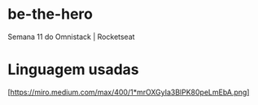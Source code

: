 # be-the-hero
Semana 11 do Omnistack | Rocketseat

# Linguagem usadas
[https://miro.medium.com/max/400/1*mrOXGyIa3BlPK80peLmEbA.png]
 
